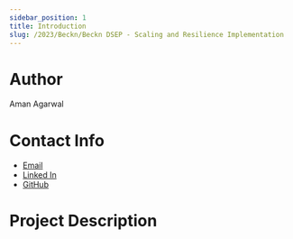 ```yaml
---
sidebar_position: 1
title: Introduction
slug: /2023/Beckn/Beckn DSEP - Scaling and Resilience Implementation
---
```



# Author
Aman Agarwal

# Contact Info
- [Email](mailto:agaraman0@gmail.com)
- [Linked In](https://www.linkedin.com/in/agaraman0/)
- [GitHub](https://github.com/agaraman0)

# Project Description

